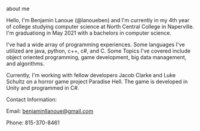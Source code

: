 about me

Hello, I'm Benjamin Lanoue (@lanoueben) and I'm currently in my 4th year of college 
studying computer science at North Central College in Naperville. I'm graduationg 
in May 2021 with a bachelors in computer science.

I've had a wide array of programming experiences. Some languages I've utilized
are java, python, c++, c#, and C. Some Topics I've covered include object oriented
programming, game development, big data management, and algorithms.

Currently, I'm working with fellow developers Jacob Clarke and Luke Schultz
on a horror game project Paradise Hell. The game is developed in Unity and 
programmed in C#.

Contact Information:

Email:  benjaminllanoue@gmail.com

Phone:  815-370-8461


